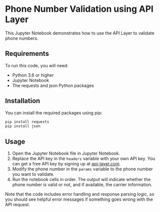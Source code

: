 # Phone Number Validation using API Layer

This Jupyter Notebook demonstrates how to use the API Layer to validate phone numbers.

## Requirements
To run this code, you will need:

- Python 3.6 or higher
- Jupyter Notebook
- The requests and json Python packages

## Installation
You can install the required packages using pip:

```bash
pip install requests
pip install json
```
## Usage
1. Open the Jupyter Notebook file in Jupyter Notebook.
2. Replace the API key in the ```headers``` variable with your own API key. You can get a free API key by signing up at [api-layer.com](https://apilayer.com/).
3. Modify the phone number in the ```params``` variable to the phone number you want to validate.
4. Run the notebook cells in order. The output will indicate whether the phone number is valid or not, and if available, the carrier information.

Note that the code includes error handling and response parsing logic, so you should see helpful error messages if something goes wrong with the API request.
